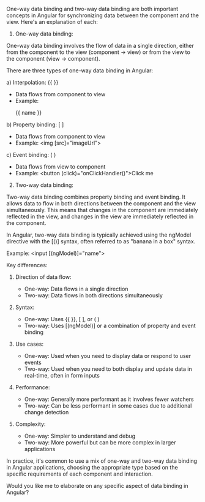 One-way data binding and two-way data binding are both important concepts in Angular for synchronizing data between the component and the view. Here's an explanation of each:

1. One-way data binding:

One-way data binding involves the flow of data in a single direction, either from the component to the view (component -> view) or from the view to the component (view -> component).

There are three types of one-way data binding in Angular:

a) Interpolation: {{ }}
   - Data flows from component to view
   - Example: <p>{{ name }}</p>

b) Property binding: [ ]
   - Data flows from component to view
   - Example: <img [src]="imageUrl">

c) Event binding: ( )
   - Data flows from view to component
   - Example: <button (click)="onClickHandler()">Click me</button>

2. Two-way data binding:

Two-way data binding combines property binding and event binding. It allows data to flow in both directions between the component and the view simultaneously. This means that changes in the component are immediately reflected in the view, and changes in the view are immediately reflected in the component.

In Angular, two-way data binding is typically achieved using the ngModel directive with the [()] syntax, often referred to as "banana in a box" syntax.

Example: <input [(ngModel)]="name">

Key differences:

1. Direction of data flow:
   - One-way: Data flows in a single direction
   - Two-way: Data flows in both directions simultaneously

2. Syntax:
   - One-way: Uses {{ }}, [ ], or ( )
   - Two-way: Uses [(ngModel)] or a combination of property and event binding

3. Use cases:
   - One-way: Used when you need to display data or respond to user events
   - Two-way: Used when you need to both display and update data in real-time, often in form inputs

4. Performance:
   - One-way: Generally more performant as it involves fewer watchers
   - Two-way: Can be less performant in some cases due to additional change detection

5. Complexity:
   - One-way: Simpler to understand and debug
   - Two-way: More powerful but can be more complex in larger applications

In practice, it's common to use a mix of one-way and two-way data binding in Angular applications, choosing the appropriate type based on the specific requirements of each component and interaction.

Would you like me to elaborate on any specific aspect of data binding in Angular?

